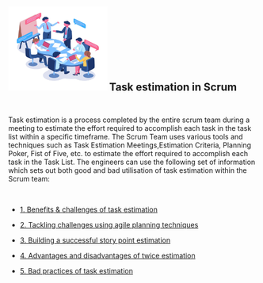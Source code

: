 

  <img src="https://github.com/xtreger/handbook-of-best-practices/blob/task-estimation-in-scrum-jouhara/Task-Estimation/images/intro.png" width="200" height="170"/>
  <h2  style="display:inline;"> Task estimation in Scrum</h2>

   &nbsp;

  Task estimation is a process completed by the entire scrum team during a meeting to estimate the effort required to accomplish each task in the task list within a specific timeframe. The Scrum Team uses various tools and techniques such as Task Estimation Meetings,Estimation Criteria, Planning Poker, Fist of Five, etc. to estimate the effort required to accomplish each task in the Task List. The engineers can use the following set of information which sets out both good and bad utilisation of task estimation within the Scrum team:

 &nbsp;

  - [1. Benefits & challenges of task estimation](./Themes/Benefits_Challenges.md)

  - [2. Tackling challenges using agile planning techniques](./Themes/Tackling_Challenges.md)

  - [3. Building a successful story point estimation](./Themes/Building_estimation.md)

  - [4. Advantages and disadvantages of twice estimation](./Themes/Advantages_Disadvantages.md)

  - [5. Bad practices of task estimation](./Themes/Bad_practices.md)
